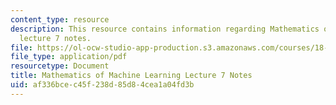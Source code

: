 ```yaml
---
content_type: resource
description: This resource contains information regarding Mathematics of machine learning
  lecture 7 notes.
file: https://ol-ocw-studio-app-production.s3.amazonaws.com/courses/18-657-mathematics-of-machine-learning-fall-2015/af336bcec45f238d85d84cea1a04fd3b_MIT18_657F15_L7.pdf
file_type: application/pdf
resourcetype: Document
title: Mathematics of Machine Learning Lecture 7 Notes
uid: af336bce-c45f-238d-85d8-4cea1a04fd3b
---
```

